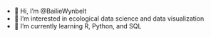 - 👋 Hi, I’m @BailieWynbelt
- 👀 I’m interested in ecological data science and data visualization
- 🌱 I’m currently learning R, Python, and SQL


<!---
BailieWynbelt/BailieWynbelt is a ✨ special ✨ repository because its `README.md` (this file) appears on your GitHub profile.
You can click the Preview link to take a look at your changes.
--->
